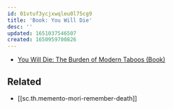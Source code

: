 ```yaml
---
id: 01vtuf3ycjxwqleu0l75cg9
title: 'Book: You Will Die'
desc: ''
updated: 1651037546507
created: 1650959700826
---
```


- [You Will Die: The Burden of Modern Taboos (Book)](https://www.amazon.com/You-Will-Die-Burden-Modern/dp/1936239434)

## Related
- [[sc.th.memento-mori-remember-death]]
